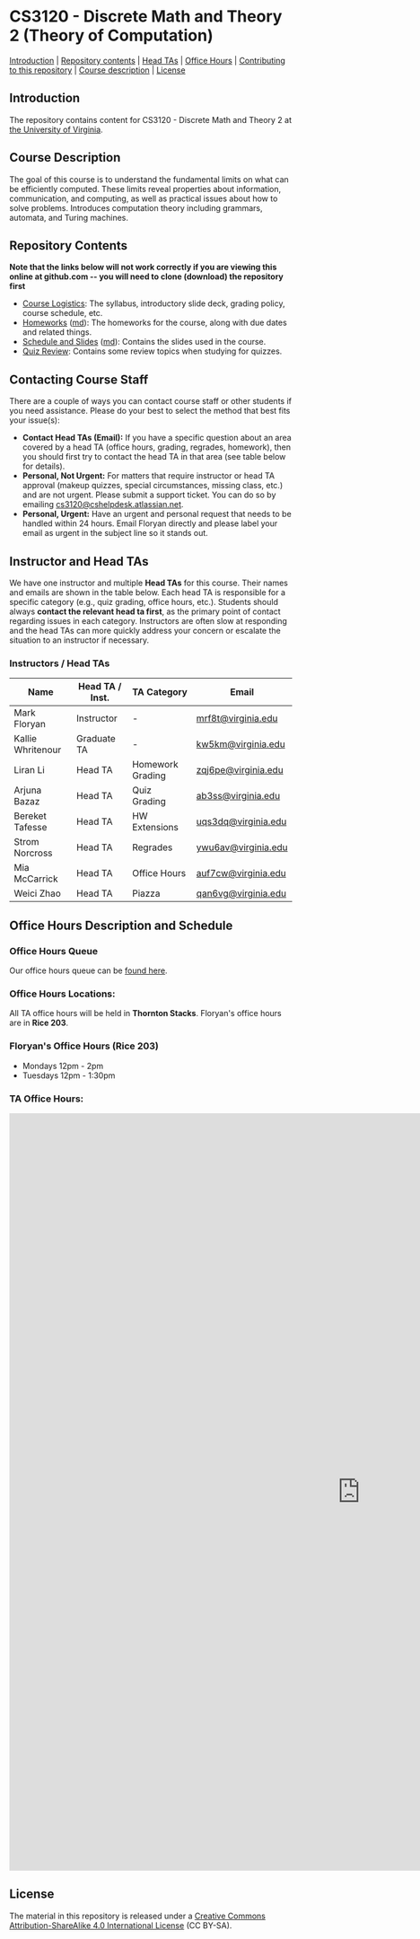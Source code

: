 CS3120 - Discrete Math and Theory 2 (Theory of Computation)
===============================

[Introduction](#introduction) | [Repository contents](#contents) | [Head TAs](#headtas) | [Office Hours](#officehours) | [Contributing to this repository](#contributing) | [Course description](#description) | [License](#license)

<a name="introduction"></a>Introduction
---------------------------------------

The repository contains content for CS3120 - Discrete Math and Theory 2 at [the University of Virginia](https://virginia.edu).

<a name="description"></a>Course Description
--------------------------------------------

The goal of this course is to understand the fundamental limits on what can be efficiently computed. These limits reveal properties about information, communication, and computing, as well as practical issues about how to solve problems. Introduces computation theory including grammars, automata, and Turing machines.


<a name="contents"></a>Repository Contents
------------------------------------------

**Note that the links below will not work correctly if you are viewing
this online at github.com -- you will need to clone (download) the
repository first**

- [Course Logistics](courselogistics/index.html): The syllabus, introductory slide deck, grading policy, course schedule, etc.
- [Homeworks](homeworks/index.html) ([md](homeworks/index.md)): The homeworks for the course, along with due dates and related things.
- [Schedule and Slides](slides/index.html) ([md](slides/index.md)): Contains the slides used in the course.
- [Quiz Review](quiz/quiz_review.html): Contains some review topics when studying for quizzes. 

<a name="headtas"></a>Contacting Course Staff
------------------------------------------

There are a couple of ways you can contact course staff or other students if you need assistance. Please do your best to select the method that best fits your issue(s):

- **Contact Head TAs (Email):** If you have a specific question about an area covered by a head TA (office hours, grading, regrades, homework), then you should first try to contact the head TA in that area (see table below for details).
- **Personal, Not Urgent:** For matters that require instructor or head TA approval (makeup quizzes, special circumstances, missing class, etc.) and are not urgent. Please submit a support ticket. You can do so by emailing [cs3120@cshelpdesk.atlassian.net](mailto:cs3120@cshelpdesk.atlassian.net).
- **Personal, Urgent:** Have an urgent and personal request that needs to be handled within 24 hours. Email Floryan directly and please label your email as urgent in the subject line so it stands out. 

<a name="headtas"></a>Instructor and Head TAs
------------------------------------------

We have one instructor and multiple **Head TAs** for this course. Their names and emails are shown in the table below. Each head TA is responsible for a specific category (e.g., quiz grading, office hours, etc.). Students should always **contact the relevant head ta first**, as the primary point of contact regarding issues in each category. Instructors are often slow at responding and the head TAs can more quickly address your concern or escalate the situation to an instructor if necessary.

### Instructors / Head TAs

| Name | Head TA / Inst. | TA Category | Email |
|-|-|-|-|
| Mark Floryan | Instructor | - | [mrf8t@virginia.edu](mailto:mrf8t@virginia.edu) |
| Kallie Whritenour| Graduate TA | - | [kw5km@virginia.edu](mailto:kw5km@virginia.edu) |
| Liran Li | Head TA | Homework Grading | [zqj6pe@virginia.edu](mailto:zqj6pe@virginia.edu) |
| Arjuna Bazaz | Head TA | Quiz Grading | [ab3ss@virginia.edu](mailto:ab3ss@virginia.edu) |
| Bereket Tafesse | Head TA | HW Extensions | [uqs3dq@virginia.edu](mailto:uqs3dq@virginia.edu) |
| Strom Norcross | Head TA | Regrades | [ywu6av@virginia.edu](mailto:ywu6av@virginia.edu) |
| Mia McCarrick | Head TA | Office Hours | [auf7cw@virginia.edu](mailto:auf7cw@virginia.edu) |
| Weici Zhao | Head TA | Piazza | [qan6vg@virginia.edu](maiilto:qan6vg@virginia.edu) |


<a name="officehours"></a>Office Hours Description and Schedule
------------------------------------------


### Office Hours Queue

Our office hours queue can be [found here](https://kytos02.cs.virginia.edu/asci).

### Office Hours Locations:

All TA office hours will be held in **Thornton Stacks**. Floryan's office hours are in **Rice 203**.

### Floryan's Office Hours (Rice 203)

- Mondays 12pm - 2pm
- Tuesdays 12pm - 1:30pm

### TA Office Hours:


<iframe src="https://docs.google.com/spreadsheets/d/e/2PACX-1vTkHWlhg3Wk4XKrndrY51-hVnkSQDaCf0NG0eJ3RAiUl6KBvCJyZvON6qzraPRolorvU6EMfZQXO9GM/pubhtml?gid=0&amp;single=true&amp;widget=true&amp;headers=false" style="border: 0" width="1250" height="1350" frameborder="0" scrolling="no"></iframe>






<a name="license"></a>License
-----------------------------

The material in this repository is released under a [Creative Commons Attribution-ShareAlike 4.0 International License](http://creativecommons.org/licenses/by-sa/4.0/) (CC BY-SA).

